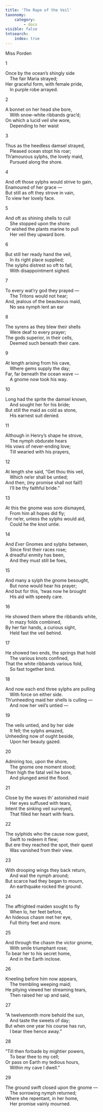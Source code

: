 ```yaml
---
title: 'The Rape of the Veil'
taxonomy:
    category:
        - docs
visible: false
tntsearch:
    index: true
---
```


<div class="author">Miss Porden</div>

1  
  
Once by the ocean’s shingly side  
&emsp;The fair Maria strayed;  
Her graceful form, with female pride,  
&emsp;In purple robe arrayed.  
  
2  
  
A bonnet on her head she bore,  
&emsp;With snow-white ribbands grac’d;  
On which a lucid veil she wore,  
&emsp;Depending to her waist  
  
3  
  
Thus as the heedless damsel strayed,  
&emsp;Pleased ocean stopt his roar;  
Th’amourous sylphs, the lovely maid,  
&emsp;Pursued along the shore.  
  
4  
  
And oft those sylphs would strive to gain,  
Enamoured of her grace —  
But still as oft they strove in vain,  
To view her lovely face.  
  
5  
  
And oft as shining shells to cull  
&emsp;She stopped upon the shore:  
Or wished the plants marine to pull  
&emsp;Her veil they upward bore.  
  
6  
  
But still her ready hand the veil,  
&emsp;In its right place supplied;  
The sylphs distrest so oft to fail,  
&emsp;With disappointment sighed.  
  
7  
  
To every wat’ry god they prayed —  
&emsp;The Tritons would not hear;  
And, jealous of the beauteous maid,  
&emsp;No sea nymph lent an ear  
  
8  
  
The syrens as they blew their shells  
&emsp;Were deaf to every prayer;  
The gods superior, in their cells,  
&emsp;Deemed such beneath their care.  
  
9  
  
At length arising from his cave,  
&emsp;Where gems supply the day;  
Far, far beneath the ocean wave —  
&emsp;A gnome now took his way.  
  
10  
  
Long had the sprite the damsel known,  
&emsp;And sought her for his bride;  
But still the maid as cold as stone,  
&emsp;His earnest suit denied.  
  
11  
  
Although in Henry’s shape he strove,  
&emsp;The nymph obdurate hears  
His vows of never-ending love;  
&emsp;Till wearied with his prayers,  
  
12  
  
At length she said, “Get thou this veil,  
&emsp;Which ne’er shall be untied;  
And then, (my promise shall not fail!)  
&emsp;I’ll be thy faithful bride.”  
  
13  
  
At this the gnome was sore dismayed,  
&emsp;From him all hopes did fly;  
For ne’er, unless the sylphs would aid,  
&emsp;Could he the knot untie.  
 
14  
  
And *Ever* Gnomes and sylphs between,  
&emsp;Since first their races rose;  
A dreadful enmity has been,  
&emsp;And they must still be foes,  
  
15  
  
And many a sylph the gnome besought,   
&emsp;But none would hear his prayer;  
And but for this, ’twas now he brought  
&emsp;His aid with speedy care.  
  
16  
  
He showed them where the ribbands white,  
&emsp;In mazy folds combined,  
By her fair hands, a curious sight,  
&emsp;Held fast the veil behind.  
  
17  
  
He showed two ends, the springs that hold  
&emsp;The various knots confined,  
That the white ribbands various fold,  
&emsp;So fast together bind.  
  
18  
  
And now each end three sylphs are pulling  
&emsp;With force on either side.  
Th’unheeding maid her shells is culling —  
&emsp;And now her veil’s untied —  
  
19  
  
The veils untied, and by her side  
&emsp;It fell; the sylphs amazed,  
Unheeding now of ought beside,  
&emsp;Upon her beauty gazed.  
  
20  
  
Admiring too, upon the shore,  
&emsp;The gnome one moment stood;  
Then high the fatal veil he bore,  
&emsp;And plunged amid the flood.  
  
21  
  
Close by the waves th’ astonished maid  
&emsp;Her eyes suffused with tears,  
Intent the sinking veil surveyed,  
&emsp;That filled her heart with fears.  
  
22  
  
The sylphids who the cause now guest,  
&emsp;Swift to redeem it flew;  
But ere they reached the spot, their quest  
&emsp;Was vanished from their view.  
  
23  
  
With drooping wings they back return,  
&emsp;And wail the nymph around;  
But scarce had they began to mourn,  
&emsp;An earthquake rocked the ground.  
  
24  
  
The affrighted maiden sought to fly  
&emsp;When lo, her feet before,  
An hideous chasm met her eye,  
&emsp;Full thirty feet and more.  
  
25  
  
And through the chasm the victor gnome,  
&emsp;With smile triumphant rose;  
To bear her to his secret home,  
&emsp;And in the Earth inclose.  
  
26  
  
Kneeling before him now appears,  
&emsp;The trembling weeping maid;  
He pitying viewed her streaming tears,  
&emsp;Then raised her up and said,  
  
27  
  
“A twelvemonth more behold the sun,  
&emsp;And taste the sweets of day;  
But when one year his course has run,  
&emsp;I bear thee hence away.”  
  
28  
  
“Till then forbade by mightier powers,  
&emsp;To bear thee to my cell;  
Or pass on Earth my tedious hours,  
&emsp;Within my cave I dwell.”  
  
29  
  
The ground swift closed upon the gnome —  
&emsp;The sorrowing nymph returned;  
Where she repentant, in her home,  
&emsp;Her promise vainly mourned.